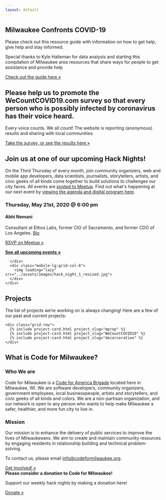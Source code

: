 ```yaml
---
layout: default
---
```

<section class="usa-hero site-hero-image" aria-label="Introduction">
  <div class="grid-container">
  </div>
</section>
<div class="grid-container">
  <div class="usa-alert usa-alert--warning margin-top-5">
    <div class="usa-alert__body">
      <h2 class="usa-alert__heading">Milwaukee Confronts COVID-19</h2>
      <p class="usa-alert__text"> Please check out this resource guide with information on how to get help, give help and stay informed.</p>
      <p class="usa-alert__text"> Special thanks to Kyle Halleman for data analysis and starting this compilation of Milwaukee area resources that share ways for people to get assistance and provide help </p>
      <a target="_blank" href="https://www.covid19inwi.com" class="usa-button margin-top-3 margin-bottom-3">Check out the guide here »</a>
      <h2 class="usa-alert__heading">Please help us to promote the WeCountCOVID19.com survey so that every person who is possibly infected by coronavirus has their voice heard.</h2>
      <p class="usa-alert__text">Every voice counts. We all count! The website is reporting (anonymous) results and sharing with local communities.</p>
      <a target="_blank" href="https://www.WeCountCOVID19.com" class="usa-button margin-top-3 margin-bottom-3"> Take the survey, or see the results here  »</a>
    </div>
  </div>

  <div class="usa-section">
    <h2 class="margin-y-0">Join us at one of our upcoming Hack Nights!</h2>
    <p class="usa-prose">On the Third Thursday of every month, join community organizers, web and mobile app developers, data scientists, journalists, storytellers, artists, and civic geeks of all kinds come together to build solutions to challenges our city faces. All events are <a href='https://www.meetup.com/Code-for-Milwaukee/events/'>posted to Meetup</a>. Find out what's happening at our next event by <a href='https://github.com/codeformilwaukee/hack-night-digital-programs#All-Digital-programs'>viewing the agenda and digital program here</a>.</p>
    <div class="grid-row">
      <div class="mobile-lg:grid-col-6">
        <h3>Thursday, May 21st, 2020 @ 6:00 pm</h3>
        <h4>Abhi Nemani</h4>
        <p>Consultant at Ethos Labs, former CIO of Sacramento, and former CDO of Los Angeles. <a href='https://abhinemani.com/about/'>Bio</a></p>
        <!-- <h4> Speakers TBD</h4> -->
        <!-- <br>
          <a href='https://www.google.com/maps/search/?api=1&query=43.075850%2C-87.881260'>Bolton Hall</a> -->
        <a target="_blank" href="https://www.meetup.com/Code-for-Milwaukee/events/270095565/" class="usa-button">RSVP on Meetup »</a>
        <p><strong><a href="https://www.meetup.com/Code-for-Milwaukee/events/" target="_blank">See all upcoming events »</a></strong></p>

      </div>
      <div class="mobile-lg:grid-col-6">
        <img loading="lazy" src="../assets/images/hack_night_1_resized.jpg">
      </div>
    </div>
  </div>


  <section>
    <h2 class="margin-y-0">Projects</h2>
    <p>The list of projects we’re working on is always changing! Here are a few of our past and current projects:</p>

    <div class="grid-row">
      {% include project-card.html project_slug="mprop" %}
      {% include project-card.html project_slug="WeCountCOVID19" %}
      {% include project-card.html project_slug="decarceration" %}
    </div>
  </section>

  <section>
  <h2 class="margin-top-0 tablet:margin-bottom-0">What is Code for Milwaukee?</h2>
    <div class="grid-row grid-gap">
      <div class="tablet:grid-col-6">
       <h3>Who We are</h3>
        <p>Code for Milwaukee is a <a href="https://brigade.codeforamerica.org/">Code for America Brigade</a> located here in Milwaukee, WI. We are software developers, community organizers, government employees, local businesspeople, artists and storytellers, and civic geeks of all kinds and colors. We are a non-partisan organization, and our network is open to any person who wants to help make Milwaukee a safer, healthier, and more fun city to live in.</p>
      </div>
      <div class="tablet:grid-col-6">
         <h3> Mission </h3>
        <p>Our mission is to enhance the delivery of public services to improve the lives of Milwaukeeans. We aim to create and maintain community resources by engaging residents in relationship building and technical problem-solving.</p>
        <p>To contact us, please email <a href="mailto:info@codeformilwaukee.org">info@codeformilwaukee.org</a>.</p>
        <a target="_blank" href="https://forms.gle/SpCTwWxsDdmsB6kj6" class="usa-button">Get Involved! »</a>
      </div>
    </div>
  </section>

  <section class="usa-section">
      <div class="grid-row grid-gap">
        <div class="tablet:grid-col-4">
          <strong class="font-heading-xl margin-top-0 tablet:margin-bottom-0">Please consider a donation to Code for Milwaukee!</strong>
        </div>
        <div class="tablet:grid-col-8">
          <p class="usa-prose">Support our weekly hack nights by making a donation here!</p>
          <a target="_blank" href="https://www.codeforamerica.org/donate" class="usa-button">Donate »</a>
        </div>
      </div>
    </section>
</div>
